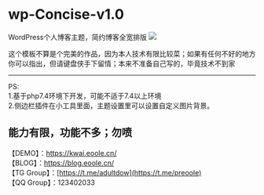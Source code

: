 # wp-Concise-v1.0
WordPress个人博客主题，简约博客全宽排版
<img src="https://s1.ax1x.com/2022/04/30/OpQUgO.png"/>

这个模板不算是个完美的作品，因为本人技术有限比较菜；如果有任何不好的地方你可以指出，但请键盘侠手下留情；本来不准备自己写的，毕竟技术不到家

------------------
PS:</br>
1.基于php7.4环境下开发，可能不适于7.4以上环境</br>
2.侧边栏插件在小工具里面，主题设置里可以设置自定义图片背景。</br>

能力有限，功能不多；勿喷</br>
------------------


【DEMO】：https://kwai.eoole.cn/</br>
【BLOG】：https://blog.eoole.cn/</br>
【TG Group】：[https://t.me/adultdow](https://t.me/preoole)</br>
【QQ Group】：123402033</br>

